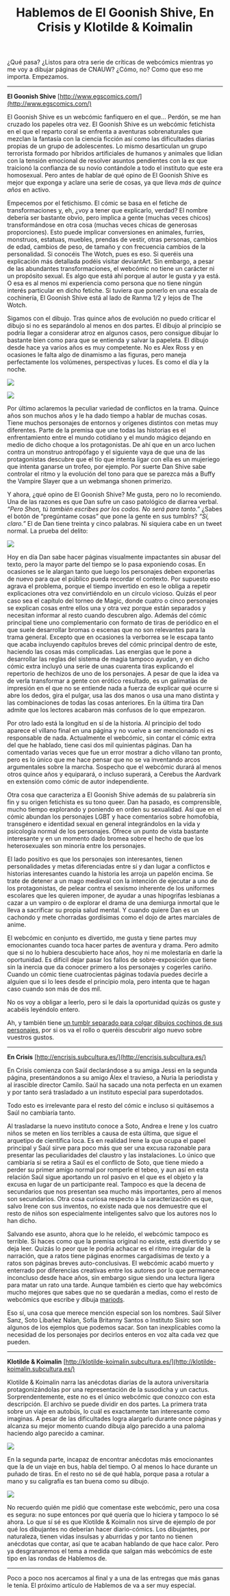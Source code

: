 ﻿---
layout: default
title: Hablemos de El Goonish Shive, En Crisis y Klotilde & Koimalin
---

¿Qué pasa? ¿Listos para otra serie de críticas de webcómics mientras yo me voy a dibujar páginas de CNAUW? ¿Cómo, no? Como que eso me importa. Empezamos.

------------------------------------------------------------------------

**El Goonish Shive** [http://www.egscomics.com/](http://www.egscomics.com/)

El Goonish Shive es un webcómic fanfiquero en el que… Perdón, se me han cruzado los papeles otra vez. El Goonish Shive es un webcómic fetichista en el que el reparto coral se enfrenta a aventuras sobrenaturales que mezclan la fantasía con la ciencia ficción así como las dificultades diarias propias de un grupo de adolescentes. Lo mismo desarticulan un grupo terrorista formado por híbridos artificiales de humanos y animales que lidian con la tensión emocional de resolver asuntos pendientes con la ex que traicionó la confianza de su novio contándole a todo el instituto que este era homosexual. Pero antes de hablar de qué opino de El Goonish Shive es mejor que exponga y aclare una serie de cosas, ya que lleva *más de quince años* en activo.

Empecemos por el fetichismo. El cómic se basa en el fetiche de transformaciones y, eh, ¿voy a tener que explicarlo, verdad? El nombre debería ser bastante obvio, pero implica a gente (muchas veces chicos) transformándose en otra cosa (muchas veces chicas de generosas proporciones). Esto puede implicar conversiones en animales, furries, monstruos, estatuas, muebles, prendas de vestir, otras personas, cambios de edad, cambios de peso, de tamaño y con frecuencia cambios de la personalidad. Si conocéis The Wotch, pues es eso. Si queréis una explicación más detallada podéis visitar deviantArt. Sin embargo, a pesar de las abundantes transformaciones, el webcómic no tiene un carácter ni un propósito sexual. Es algo que está ahí porque al autor le gusta y ya está. O esa es al menos mi experiencia como persona que no tiene ningún interés particular en dicho fetiche. Si tuviera que ponerlo en una escala de cochinería, El Goonish Shive está al lado de Ranma 1/2 y lejos de The Wotch.

Sigamos con el dibujo. Tras quince años de evolución no puedo criticar el dibujo si no es separándolo al menos en dos partes. El dibujo al principio se podría llegar a considerar atroz en algunos casos, pero consigue dibujar lo bastante bien como para que se entienda y salvar la papeleta. El dibujo desde hace ya varios años es muy competente. No es Alex Ross y en ocasiones le falta algo de dinamismo a las figuras, pero maneja perfectamente los volúmenes, perspectivas y luces. Es como el día y la noche.

![](https://i.imgur.com/tkkMKwX.jpg)

![](https://i.imgur.com/mDSILfK.png)

Por último aclaremos la peculiar variedad de conflictos en la trama. Quince años son muchos años y le ha dado tiempo a hablar de muchas cosas. Tiene muchos personajes de entornos y orígenes distintos con metas muy diferentes. Parte de la premisa que une todas las historias es el enfrentamiento entre el mundo cotidiano y el mundo mágico dejando en medio de dicho choque a los protagonistas. De ahí que en un arco luchen contra un monstruo antropófago y el siguiente vaya de que una de las protagonistas descubre que el tío que intenta ligar con ella es un mujeriego que intenta ganarse un trofeo, por ejemplo. Por suerte Dan Shive sabe controlar el ritmo y la evolución del tono para que se parezca más a Buffy the Vampire Slayer que a un webmanga shonen primerizo.

Y ahora, ¿qué opino de El Goonish Shive? Me gusta, pero no lo recomiendo. Una de las razones es que Dan sufre un caso patológico de diarrea verbal. *“Pero Shon, tú también escribes por los codos. No será para tanto.”* ¿Sabes el botón de “pregúntame cosas” que pone la gente en sus tumblrs? *“Sí, claro.”* El de Dan tiene treinta y cinco palabras. Ni siquiera cabe en un tweet normal. La prueba del delito:

![](https://i.imgur.com/0TKxM1P.png)

Hoy en día Dan sabe hacer páginas visualmente impactantes sin abusar del texto, pero la mayor parte del tiempo se lo pasa exponiendo cosas. En ocasiones se le alargan tanto que luego los personajes deben exponerlas de nuevo para que el público pueda recordar el contexto. Por supuesto eso agrava el problema, porque el tiempo invertido en eso le obliga a repetir explicaciones otra vez convirtiéndolo en un círculo vicioso. Quizás el peor caso sea el capítulo del torneo de Magic, donde cuatro o cinco personajes se explican cosas entre ellos una y otra vez porque están separados y necesitan informar al resto cuando descubren algo. Además del cómic principal tiene uno complementario con formato de tiras de periódico en el que suele desarrollar bromas o escenas que no son relevantes para la trama general. Excepto que en ocasiones la verborrea se le escapa tanto que acaba incluyendo capítulos breves del cómic principal dentro de este, haciendo las cosas más complicadas. Las energías que le pone a desarrollar las reglas del sistema de magia tampoco ayudan, y en dicho cómic extra incluyó una serie de unas cuarenta tiras explicando el repertorio de hechizos de uno de los personajes. A pesar de que la idea va de verla transformar a gente con erótico resultado, es un galimatías de impresión en el que no se entiende nada a fuerza de explicar qué ocurre si abre los dedos, gira el pulgar, usa las dos manos o usa una mano distinta y las combinaciones de todas las cosas anteriores. En la última tira Dan admite que los lectores acabaron más confusos de lo que empezaron.

Por otro lado está la longitud en sí de la historia. Al principio del todo aparece el villano final en una página y no vuelve a ser mencionado ni es responsable de nada. Actualmente el webcómic, sin contar el cómic extra del que he hablado, tiene casi dos mil quinientas páginas. Dan ha comentado varias veces que fue un error mostrar a dicho villano tan pronto, pero es lo único que me hace pensar que no se va inventando arcos argumentales sobre la marcha. Sospecho que el webcómic durará al menos otros quince años y equiparará, o incluso superará, a Cerebus the Aardvark en extensión como cómic de autor independiente.

Otra cosa que caracteriza a El Goonish Shive además de su palabrería sin fin y su origen fetichista es su tono queer. Dan ha pasado, es comprensible, mucho tiempo explorando y poniendo en orden su sexualidad. Así que en el cómic abundan los personajes LGBT y hace comentarios sobre homofobia, transgénero e identidad sexual en general integrándolos en la vida y psicología normal de los personajes. Ofrece un punto de vista bastante interesante y en un momento dado bromea sobre el hecho de que los heterosexuales son minoría entre los personajes.

El lado positivo es que los personajes son interesantes, tienen personalidades y metas diferenciadas entre sí y dan lugar a conflictos e historias interesantes cuando la historia les arroja un papelón encima. Se trate de detener a un mago medieval con la intención de ejecutar a uno de los protagonistas, de pelear contra el sexismo inherente de los uniformes escolares que les quieren imponer, de ayudar a unas hipogrifas lesbianas a cazar a un vampiro o de explorar el drama de una demiurga inmortal que le lleva a sacrificar su propia salud mental. Y cuando quiere Dan es un cachondo y mete chorradas gordísimas como el dojo de artes marciales de anime.

El webcómic en conjunto es divertido, me gusta y tiene partes muy emocionantes cuando toca hacer partes de aventura y drama. Pero admito que si no lo hubiera descubierto hace años, hoy ni me molestaría en darle la oportunidad. Es difícil dejar pasar los fallos de sobre-exposición que tiene sin la inercia que da conocer primero a los personajes y cogerles cariño. Cuando un cómic tiene cuatrocientas páginas todavía puedes decirle a alguien que si lo lees desde el principio mola, pero intenta que te hagan caso cuando son más de dos mil.

No os voy a obligar a leerlo, pero si le dais la oportunidad quizás os guste y acabéis leyéndolo entero.

Ah, y también tiene [un tumblr separado para colgar dibujos cochinos de sus personajes](https://egspinups.tumblr.com/), por si os va el rollo o queréis descubrir algo nuevo sobre vuestros gustos.

------------------------------------------------------------------------

**En Crisis** [http://encrisis.subcultura.es/](http://encrisis.subcultura.es/)

En Crisis comienza con Saúl declarándose a su amiga Jessi en la segunda página, presentándonos a su amigo Álex el travieso, a Nuria la periodista y al irascible director Camilo. Saúl ha sacado una nota perfecta en un examen y por tanto será trasladado a un instituto especial para superdotados.

Todo esto es irrelevante para el resto del cómic e incluso si quitásemos a Saúl no cambiaría tanto.

Al trasladarse la nuevo instituto conoce a Soto, Andrea e Irene y los cuatro niños se meten en líos terribles a causa de esta última, que sigue el arquetipo de científica loca. Es en realidad Irene la que ocupa el papel principal y Saúl sirve para poco más que ser una excusa razonable para presentar las peculiaridades del claustro y las instalaciones. Lo único que cambiaría si se retira a Saúl es el conflicto de Soto, que tiene miedo a perder su primer amigo normal por romperle el tebeo, y aun así en esta relación Saúl sigue aportando un rol pasivo en el que es el objeto y la excusa en lugar de un participante real. Tampoco es que la decena de secundarios que nos presentan sea mucho más importantes, pero al menos son secundarios. Otra cosa curiosa respecto a la caracterización es que, salvo Irene con sus inventos, no existe nada que nos demuestre que el resto de niños son especialmente inteligentes salvo que los autores nos lo han dicho.

Salvando ese asunto, ahora que lo he releído, el webcómic tampoco es terrible. Si haces como que la premisa original no existe, está divertido y se deja leer. Quizás lo peor que le podría achacar es el ritmo irregular de la narración, que a ratos tiene páginas enormes cargadísimas de texto y a ratos son páginas breves auto-conclusivas. El webcómic acabó muerto y enterrado por diferencias creativas entre los autores por lo que permanece inconcluso desde hace años, sin embargo sigue siendo una lectura ligera para matar un rato una tarde. Aunque también es cierto que hay webcómics mucho mejores que sabes que no se quedarán a medias, como el resto de webcómics que escribe y dibuja [mariods](http://subcultura.es/user/mariods/).

Eso sí, una cosa que merece mención especial son los nombres. Saúl Silver Sanz, Soto Libañez Nalan, Sofía Britanny Santos o Instituto Sisirc son algunos de los ejemplos que podemos sacar. Son tan inexplicables como la necesidad de los personajes por decirlos enteros en voz alta cada vez que pueden.

------------------------------------------------------------------------

**Klotilde & Koimalin** [http://klotilde-koimalin.subcultura.es/](http://klotilde-koimalin.subcultura.es/)

Klotilde & Koimalin narra las anécdotas diarias de la autora universitaria protagonizándolas por una representación de la susodicha y un cactus. Sorprendentemente, este no es el único webcómic que conozco con esta descripción. El archivo se puede dividir en dos partes. La primera trata sobre un viaje en autobús, lo cuál es exactamente tan interesante como imaginas. A pesar de las dificultades logra alargarlo durante once páginas y alcanza su mejor momento cuando dibuja algo parecido a una paloma haciendo algo parecido a caminar.

![](https://i.imgur.com/YNhy8vq.jpg)

En la segunda parte, incapaz de encontrar anécdotas más emocionantes que la de un viaje en bus, habla del tiempo. O al menos lo hace durante un puñado de tiras. En el resto no sé de qué habla, porque pasa a rotular a mano y su caligrafía es tan buena como su dibujo.

![](https://i.imgur.com/DMhl24q.jpg)

No recuerdo quién me pidió que comentase este webcómic, pero una cosa es segura: no supe entonces por qué quería que lo hiciera y tampoco lo sé ahora. Lo que sí sé es que Klotilde & Koimalin nos sirve de ejemplo de por qué los dibujantes no deberían hacer diario-cómics. Los dibujantes, por naturaleza, tienen vidas insulsas y aburridas y por tanto no tienen anécdotas que contar, así que te acaban hablando de que hace calor. Pero ya desgranaremos el tema a medida que salgan más webcómics de este tipo en las rondas de Hablemos de.

------------------------------------------------------------------------

Poco a poco nos acercamos al final y a una de las entregas que más ganas le tenía. El próximo artículo de Hablemos de va a ser muy especial.
